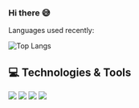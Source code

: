 ### Hi there 😅

Languages used recently:

  
  <p><a href="https://github.com/anuraghazra/github-readme-stats" target="_new"></a><img src="https://github-readme-stats.vercel.app/api/top-langs/?username=kbehailuzt&show_icons=true&theme=radical" alt="Top Langs"></p>

## 💻 Technologies & Tools
![](https://img.shields.io/badge/Windows-informational?style=flat&logo=windows&logoColor=white&color=2bbc8a)
![](https://img.shields.io/badge/Editor-VSCode-informational?style=flat&logo=visual-studio-code&logoColor=white&color=2bbc8a)
![](https://img.shields.io/badge/Code-TypeScript-informational?style=flat&logo=typescript&logoColor=white&color=2bbc8a)
![](https://img.shields.io/badge/Code-React-informational?style=flat&logo=react&logoColor=white&color=2bbc8a)




